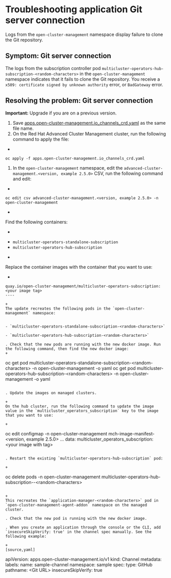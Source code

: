 # Troubleshooting application Git server connection 

Logs from the `open-cluster-management` namespace display failure to clone the Git repository.

## Symptom: Git server connection 

The logs from the subscription controller pod `multicluster-operators-hub-subscription-<random-characters>` in the `open-cluster-management` namespace indicates that it fails to clone the Git repository. You receive a `x509: certificate signed by unknown authority` error, or `BadGateway` error.
 
## Resolving the problem: Git server connection 

**Important:** Upgrade if you are on a previous version.

1. Save [apps.open-cluster-management.io_channels_crd.yaml](https://github.com/stolostron/multicloud-operators-channel/blob/master/deploy/crds/apps.open-cluster-management.io_channels_crd.yaml) as the same file name.
2. On the Red Hat Advanced Cluster Management cluster, run the following command to apply the file: 

+
```
oc apply -f apps.open-cluster-management.io_channels_crd.yaml
```

1. In the `open-cluster-management` namespace, edit the `advanced-cluster-management.<version, example 2.5.0>` CSV, run the following command and edit:

+
```
oc edit csv advanced-cluster-management.<version, example 2.5.0> -n open-cluster-management
```

+
Find the following containers:

+
- `multicluster-operators-standalone-subscription` 
- `multicluster-operators-hub-subscription` 

+
Replace the container images with the container that you want to use:

+
```
quay.io/open-cluster-management/multicluster-operators-subscription:<your image tag>
---- 

+
The update recreates the following pods in the `open-cluster-management` namespace: 


- `multicluster-operators-standalone-subscription-<random-characters>`

- `multicluster-operators-hub-subscription-<random-characters>` 

. Check that the new pods are running with the new docker image. Run the following command, then find the new docker image:
+
```
oc get pod multicluster-operators-standalone-subscription-&lt;random-characters> -n open-cluster-management -o yaml
oc get pod multicluster-operators-hub-subscription-&lt;random-characters> -n open-cluster-management -o yaml
```

. Update the images on managed clusters. 

+
On the hub cluster, run the following command to update the image value in the `multicluster_operators_subscription` key to the image that you want to use:

+
```
oc edit configmap -n open-cluster-management mch-image-manifest-&lt;version, example 2.5.0>
...
data:
multicluster_operators_subscription: &lt;your image with tag>
```

. Restart the existing `multicluster-operators-hub-subscription` pod:

+
```
oc delete pods -n open-cluster-management multicluster-operators-hub-subscription--&lt;random-characters>
```

+
This recreates the `application-manager-<random-characters>` pod in `open-cluster-management-agent-addon` namespace on the managed cluster. 

. Check that the new pod is running with the new docker image.

. When you create an application through the console or the CLI, add `insecureSkipVerify: true' in the channel spec manually. See the following example:

+
[source,yaml]
```
apiVersion: apps.open-cluster-management.io/v1
kind: Channel
metadata:
labels:
  name: sample-channel
  namespace: sample
spec:
  type: GitHub
  pathname: &lt;Git URL>
  insecureSkipVerify: true
```
